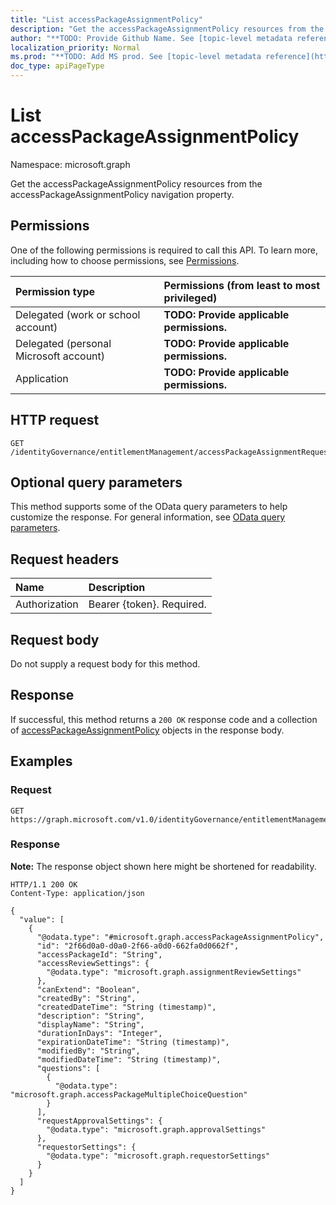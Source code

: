 ```yaml
---
title: "List accessPackageAssignmentPolicy"
description: "Get the accessPackageAssignmentPolicy resources from the accessPackageAssignmentPolicy navigation property."
author: "**TODO: Provide Github Name. See [topic-level metadata reference](https://msgo.azurewebsites.net/add/document/guidelines/metadata.html#topic-level-metadata)**"
localization_priority: Normal
ms.prod: "**TODO: Add MS prod. See [topic-level metadata reference](https://msgo.azurewebsites.net/add/document/guidelines/metadata.html#topic-level-metadata)**"
doc_type: apiPageType
---
```


# List accessPackageAssignmentPolicy
Namespace: microsoft.graph



Get the accessPackageAssignmentPolicy resources from the accessPackageAssignmentPolicy navigation property.

## Permissions
One of the following permissions is required to call this API. To learn more, including how to choose permissions, see [Permissions](/graph/permissions-reference).

|Permission type|Permissions (from least to most privileged)|
|:---|:---|
|Delegated (work or school account)|**TODO: Provide applicable permissions.**|
|Delegated (personal Microsoft account)|**TODO: Provide applicable permissions.**|
|Application|**TODO: Provide applicable permissions.**|

## HTTP request

<!-- {
  "blockType": "ignored"
}
-->
``` http
GET /identityGovernance/entitlementManagement/accessPackageAssignmentRequests/{accessPackageAssignmentRequestId}/accessPackageAssignment/accessPackageAssignmentPolicy
```

## Optional query parameters
This method supports some of the OData query parameters to help customize the response. For general information, see [OData query parameters](/graph/query-parameters).

## Request headers
|Name|Description|
|:---|:---|
|Authorization|Bearer {token}. Required.|

## Request body
Do not supply a request body for this method.

## Response

If successful, this method returns a `200 OK` response code and a collection of [accessPackageAssignmentPolicy](../resources/accesspackageassignmentpolicy.md) objects in the response body.

## Examples

### Request
<!-- {
  "blockType": "request",
  "name": "list_accesspackageassignmentpolicy"
}
-->
``` http
GET https://graph.microsoft.com/v1.0/identityGovernance/entitlementManagement/accessPackageAssignmentRequests/{accessPackageAssignmentRequestId}/accessPackageAssignment/accessPackageAssignmentPolicy
```


### Response
**Note:** The response object shown here might be shortened for readability.
<!-- {
  "blockType": "response",
  "truncated": true,
  "@odata.type": "Collection(microsoft.graph.accessPackageAssignmentPolicy)"
}
-->
``` http
HTTP/1.1 200 OK
Content-Type: application/json

{
  "value": [
    {
      "@odata.type": "#microsoft.graph.accessPackageAssignmentPolicy",
      "id": "2f66d0a0-d0a0-2f66-a0d0-662fa0d0662f",
      "accessPackageId": "String",
      "accessReviewSettings": {
        "@odata.type": "microsoft.graph.assignmentReviewSettings"
      },
      "canExtend": "Boolean",
      "createdBy": "String",
      "createdDateTime": "String (timestamp)",
      "description": "String",
      "displayName": "String",
      "durationInDays": "Integer",
      "expirationDateTime": "String (timestamp)",
      "modifiedBy": "String",
      "modifiedDateTime": "String (timestamp)",
      "questions": [
        {
          "@odata.type": "microsoft.graph.accessPackageMultipleChoiceQuestion"
        }
      ],
      "requestApprovalSettings": {
        "@odata.type": "microsoft.graph.approvalSettings"
      },
      "requestorSettings": {
        "@odata.type": "microsoft.graph.requestorSettings"
      }
    }
  ]
}
```

